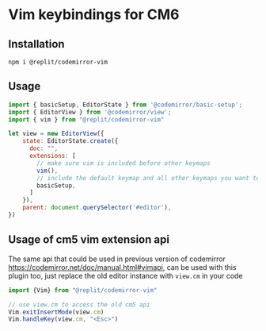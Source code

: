 # Vim keybindings for CM6

## Installation

`npm i @replit/codemirror-vim`

## Usage

```js
import { basicSetup, EditorState } from '@codemirror/basic-setup';
import { EditorView } from '@codemirror/view';
import { vim } from "@replit/codemirror-vim"

let view = new EditorView({
    state: EditorState.create({
      doc: "",
      extensions: [
        // make sure vim is included before other keymaps
        vim(), 
        // include the default keymap and all other keymaps you want to use in insert mode
        basicSetup, 
      ]
    }),
    parent: document.querySelector('#editor'),
})
```

## Usage of cm5 vim extension api

The same api that could be used in previous version of codemirror https://codemirror.net/doc/manual.html#vimapi, can be used with this plugin too, just replace the old editor instance with `view.cm` in your code

```js
import {Vim} from "@replit/codemirror-vim"

// use view.cm to access the old cm5 api
Vim.exitInsertMode(view.cm)
Vim.handleKey(view.cm, "<Esc>")
```
